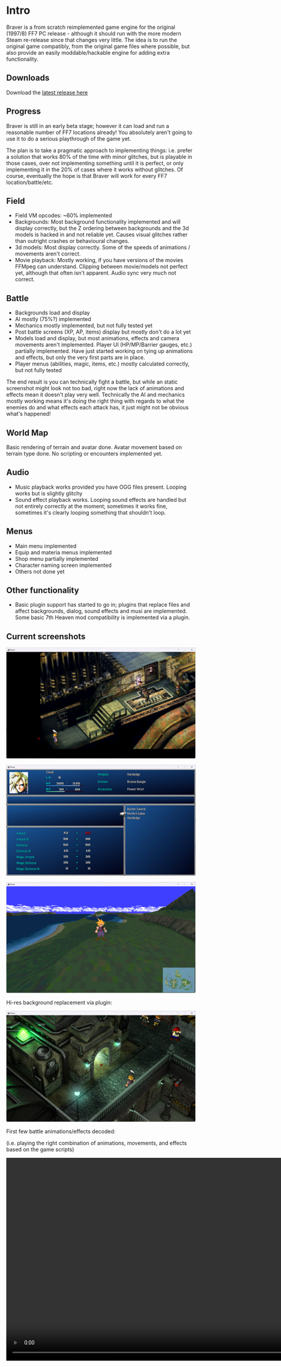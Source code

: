 # Intro

Braver is a from scratch reimplemented game engine for the original (1997/8) FF7 PC release - although it should run with the more modern Steam re-release since that changes very little. 
The idea is to run the original game compatibly, from the original game files where possible, but also provide an
easily moddable/hackable engine for adding extra functionality.

## Downloads

Download the [latest release here](download.md)

## Progress

Braver is still in an early beta stage; however it can load and run a reasonable number of FF7 locations
already! You absolutely aren't going to use it to do a serious playthrough of the game yet.

The plan is to take a pragmatic approach to implementing things: i.e. prefer a solution
that works 80% of the time with minor glitches, but is playable in those cases, 
over not implementing something until it is perfect, or only implementing
it in the 20% of cases where it works without glitches. Of course, eventually
the hope is that Braver will work for every FF7 location/battle/etc.

## Field

- Field VM opcodes: ~60% implemented
- Backgrounds: Most background functionality implemented and will display correctly, but the Z ordering between
	backgrounds and the 3d models is hacked in and not reliable yet. Causes visual glitches rather than outright
	crashes or behavioural changes.
- 3d models: Most display correctly. Some of the speeds of animations / movements aren't correct.
- Movie playback: Mostly working, if you have versions of the movies FFMpeg can understand. Clipping between movie/models not perfect yet, although that often isn't apparent. Audio sync very much not correct.

## Battle

- Backgrounds load and display
- AI mostly (75%?) implemented
- Mechanics mostly implemented, but not fully tested yet
- Post battle screens (XP, AP, items) display but mostly don't do a lot yet
- Models load and display, but most animations, effects and camera movements aren't implemented.
	Player UI (HP/MP/Barrier gauges, etc.) partially implemented.
	Have just started working on tying up animations and effects, but only
	the very first parts are in place.
- Player menus (abilities, magic, items, etc.) mostly calculated correctly, but not fully tested

The end result is you can technically fight a battle, but while an static screenshot might look not too bad,
right now the lack of animations and effects mean it doesn't play very well. Technically the AI and mechanics 
mostly working means it's doing the right thing with regards to what the enemies do and what effects each
attack has, it just might not be obvious what's happened!

## World Map

Basic rendering of terrain and avatar done. Avatar movement based on
terrain type done. No scripting or encounters implemented yet.

## Audio

- Music playback works provided you have OGG files present. Looping works but is slightly glitchy
- Sound effect playback works. Looping sound effects are handled but not entirely correctly at the moment;
	sometimes it works fine, sometimes it's clearly looping something that shouldn't loop.

## Menus

- Main menu implemented
- Equip and materia menus implemented
- Shop menu partially implemented
- Character naming screen implemented
- Others not done yet

## Other functionality

- Basic plugin support has started to go in; plugins that replace
	files and affect backgrounds, dialog, sound effects and musi are implemented. Some basic 7th Heaven mod compatibility is implemented via a plugin.

## Current screenshots

![First reactor mission](nmkin_1.png)

![Materia menu](materiamenu.png)

![World map](wm.png)

Hi-res background replacement via plugin:

![Hi res backgrounds](hiresbg.jpg)

First few battle animations/effects decoded:

(i.e. playing the right combination of animations, movements, and
effects based on the game scripts)

<video width="960" height="540" controls>
<source src="Braver-0.12-BattleAnimations.mp4" type="video/mp4">
 Your browser does not support the video tag.
</video>
